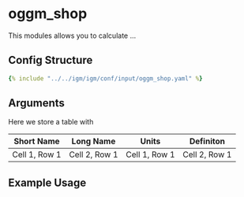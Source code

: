 # oggm_shop
This modules allows you to calculate ...

## Config Structure  
~~~yaml
{% include "../../igm/igm/conf/input/oggm_shop.yaml" %}
~~~

## Arguments
Here we store a table with

| Short Name   | Long Name      | Units   | Definiton      |
| ------------- | ------------- | ------------- | ------------- |
| Cell 1, Row 1 | Cell 2, Row 1 | Cell 1, Row 1 | Cell 2, Row 1 |

## Example Usage
